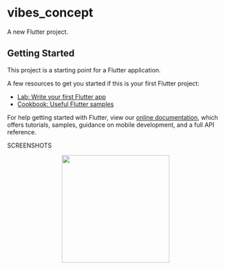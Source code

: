# vibes_concept

A new Flutter project.

## Getting Started

This project is a starting point for a Flutter application.

A few resources to get you started if this is your first Flutter project:

- [Lab: Write your first Flutter app](https://flutter.dev/docs/get-started/codelab)
- [Cookbook: Useful Flutter samples](https://flutter.dev/docs/cookbook)

For help getting started with Flutter, view our
[online documentation](https://flutter.dev/docs), which offers tutorials,
samples, guidance on mobile development, and a full API reference.

SCREENSHOTS
<p align="center">
     <img src="https://user-images.githubusercontent.com/67824486/92479993-33a87a80-f1dc-11ea-90c5-b4e5cbdc4e7f.png" width="250" hspace="4">
</p>
